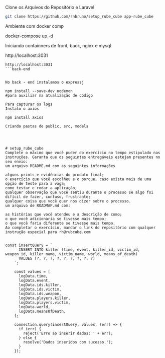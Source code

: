 
Clone os Arquivos do Repositório e Laravel
```sh
git clone https://github.com/rnbruno/setup_rube_cube app-rube_cube
```
Ambiente com docker comp

docker-compose up -d

Iniciando containners de front, back, nginx e mysql

http://localhost:3031 
```front-end
http://localhost:3031 
```back-end


No back - end instalamos o expressj

npm install --save-dev nodemon 
#para auxiliar na atualização de código 

Para capturar os logs 
Instalo o axios

npm install axios

Criando pastas de public, src, models




# setup_rube_cube
Complete o máximo que você puder do exercício no tempo estipulado nas instruções. Garanta que os seguintes entregáveis estejam presentes no seu envio:
um arquivo README.md com as seguintes informações

alguns prints e evidências do produto final;
o exercício que você escolheu e o porque, caso exista mais de uma opção de teste para a vaga;
como testar e rodar a aplicação;
qualquer observação que você sentiu durante o processo se algo foi difícil de fazer, confuso, frustrante;
qualquer coisa que você quer nos dizer sobre o processo.
um arquivo de ROADMAP.md com:

as histórias que você atendeu e a descrição de como;
o que você adicionaria se tivesse mais tempo;
o que você faria diferente se tivesse mais tempo.
Ao completar o exercício, mandar o link do repositório com qualquer instrução especial para rh@rubcube.com


const insertQuery = `
      INSERT INTO killer (time, event, killer_id, victim_id, weapon_id, killer_name, victim_name, world, means_of_death)
      VALUES (?, ?, ?, ?, ?, ?, ?, ?, ?)
    `;

    const values = [
      logData.time,
      logData.event,
      logData.ids.killer,
      logData.ids.victim,
      logData.ids.weapon,
      logData.players.killer,
      logData.players.victim,
      logData.world,
      logData.meansOfDeath,
    ];

    connection.query(insertQuery, values, (err) => {
      if (err) {
        reject('Erro ao inserir dados: ' + err);
      } else {
        resolve('Dados inseridos com sucesso.');
      }
    });